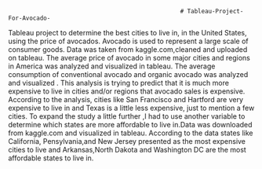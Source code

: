                                                      # Tableau-Project-For-Avocado-
Tableau project to determine the best cities to live in, in the United States, using the price of avocados. Avocado is used to represent a large scale of consumer goods. Data was taken from kaggle.com,cleaned and uploaded on tableau. The average price of avocado in some major cities and regions in America was analyzed and visualized in tableau. The average consumption of conventional avocado and organic avocado was analyzed and visualized . This analysis is trying to predict that it is much more expensive to live in cities and/or regions that avocado sales is expensive. According to the analysis, cities like San Francisco and Hartford are very expensive to live in and Texas is a little less expensive, just to mention a few cities. To expand the study a little further ,I had to use another variable to determine which states are more affordable to live in.Data was downloaded from kaggle.com and visualized in tableau. According to the data states like California, Pensylvania,and New Jersey presented as the most expensive cities to live and Arkansas,North Dakota and Washington DC are the most  affordable states to live in.
